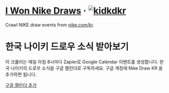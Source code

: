 # [I Won Nike Draws](https://calendar.google.com/calendar/u/0?cid=aDlkNWliMTRxbjNuYzA0djhnZ2M0ZWJpOGtAZ3JvdXAuY2FsZW5kYXIuZ29vZ2xlLmNvbQ) &middot; [![kidkdkr](https://circleci.com/gh/kidkkr/i-won-nike-draws.svg?style=svg)](https://circleci.com/gh/kidkkr/i-won-nike-draws)

Crawl NIKE draw events from [nike.com/kr](https://nike.com/kr).

# 한국 나이키 드로우 소식 받아보기
이 크롤러는 매일 아침 8시마다 Zapier로 Google Calendar 이벤트를 생성합니다.
한국 나이키의 드로우 소식을 구글 캘린더로 구독하세요.
구글 계정에 Nike Draw KR 을 추가하면 됩니다.

[구글 캘린더 추가](https://calendar.google.com/calendar/u/0?cid=aDlkNWliMTRxbjNuYzA0djhnZ2M0ZWJpOGtAZ3JvdXAuY2FsZW5kYXIuZ29vZ2xlLmNvbQ)

